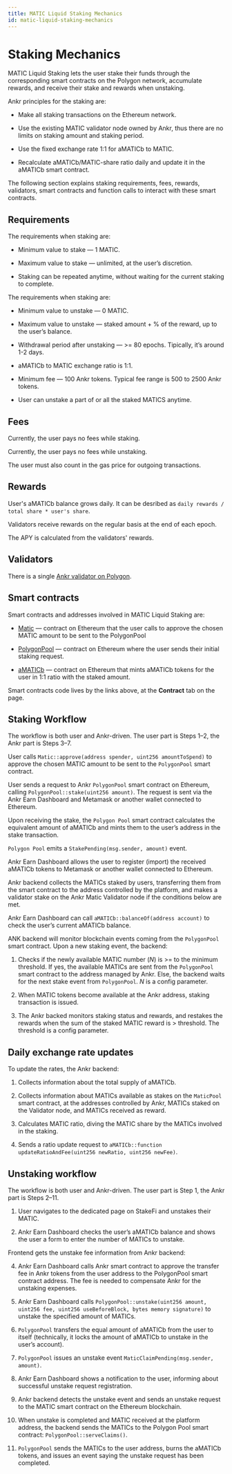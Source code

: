 ```yaml
---
title: MATIC Liquid Staking Mechanics
id: matic-liquid-staking-mechanics
---
```


# Staking Mechanics
MATIC Liquid Staking lets the user stake their funds through the corresponding smart contracts on the Polygon network, accumulate rewards, and receive their stake and rewards when unstaking.

Ankr principles for the staking are:

* Make all staking transactions on the Ethereum network.

* Use the existing MATIC validator node owned by Ankr, thus there are no limits on staking amount and staking period.

* Use the fixed exchange rate 1:1 for aMATICb to MATIC.

* Recalculate aMATICb/MATIC-share ratio daily and update it in the aMATICb smart contract.

The following section explains staking requirements, fees, rewards, validators, smart contracts and function calls to interact with these smart contracts.


## Requirements
The requirements when staking are:

* Minimum value to stake — 1 MATIC.

* Maximum value to stake — unlimited, at the user’s discretion.

* Staking can be repeated anytime, without waiting for the current staking to complete.

The requirements when staking are:

* Minimum value to unstake — 0 MATIC.

* Maximum value to unstake — staked amount + % of the reward, up to the user’s balance.

* Withdrawal period after unstaking — >= 80 epochs. Tipically, it’s around 1-2 days.

* aMATICb to MATIC exchange ratio is 1:1.

* Minimum fee — 100 Ankr tokens. Typical fee range is 500 to 2500 Ankr tokens.

* User can unstake a part of or all the staked MATICS anytime.


## Fees
Currently, the user pays no fees while staking.

Currently, the user pays no fees while unstaking.

The user must also count in the gas price for outgoing transactions.


## Rewards
User's aMATICb balance grows daily. It can be desribed as `daily rewards / total share * user's share`.

Validators receive rewards on the regular basis at the end of each epoch.

The APY is calculated from the validators' rewards.

## Validators

There is a single [Ankr validator on Polygon](https://wallet.polygon.technology/staking/validators/31). 


## Smart contracts
Smart contracts and addresses involved in MATIC Liquid Staking are:

* [Matic](https://etherscan.io/address/0x7D1AfA7B718fb893dB30A3aBc0Cfc608AaCfeBB0) — contract on Ethereum that the user calls to approve the chosen MATIC amount to be sent to the PolygonPool

* [PolygonPool](https://etherscan.io/address/0xCfD4B4Bc15C8bF0Fd820B0D4558c725727B3ce89) — contract on Ethereum where the user sends their initial staking request.

* [aMATICb](https://etherscan.io/address/0x99534Ef705Df1FFf4e4bD7bbaAF9b0dFf038EbFe) — contract on Ethereum that mints aMATICb tokens for the user in 1:1 ratio with the staked amount.

Smart contracts code lives by the links above, at the **Contract** tab on the page.


## Staking Workflow
The workflow is both user and Ankr-driven. The user part is Steps 1–2, the Ankr part is Steps 3–7.

User calls `Matic::approve(address spender, uint256 amountToSpend)` to approve the chosen MATIC amount to be sent to the `PolygonPool` smart contract.

User sends a request to Ankr `PolygonPool` smart contract on Ethereum, calling `PolygonPool::stake(uint256 amount)`. The request is sent via the Ankr Earn Dashboard and Metamask or another wallet connected to Ethereum.

Upon receiving the stake, the `Polygon Pool` smart contract calculates the equivalent amount of aMATICb and mints them to the user’s address in the stake transaction.

`Polygon Pool` emits a `StakePending(msg.sender, amount)` event.

Ankr Earn Dashboard allows the user to register (import) the received aMATICb tokens to Metamask or another wallet connected to Ethereum.

Ankr backend collects the MATICs staked by users, transferring them from the smart contract to the address controlled by the platform, and makes a validator stake on the Ankr Matic Validator node if the conditions below are met.

Ankr Earn Dashboard can call `aMATICb::balanceOf(address account)` to check the user’s current aMATICb balance.

ANK backend will monitor blockchain events coming from the `PolygonPool` smart contract. Upon a new staking event, the backend:

1. Checks if the newly available MATIC number (*N*) is >= to the minimum threshold. If yes, the available MATICs are sent from the `PolygonPool`  smart contract to the address managed by Ankr. Else, the backend waits for the next stake event from `PolygonPool`. *N* is a config parameter.

2. When MATIC tokens become available at the Ankr address, staking transaction is issued.

3. The Ankr backed monitors staking status and rewards, and restakes the rewards when the sum of the staked MATIC reward is > threshold. The threshold is a config parameter.


## Daily exchange rate updates
To update the rates, the Ankr backend:

1. Collects information about the total supply of aMATICb.

2. Collects information about MATICs available as stakes on the `MaticPool` smart contract, at the addresses controlled by Ankr, MATICs staked on the Validator node, and MATICs received as reward.

3. Calculates MATIC ratio, diving the MATIC share by the MATICs involved in the staking.

4. Sends a ratio update request to `aMATICb::function updateRatioAndFee(uint256 newRatio, uint256 newFee)`.


## Unstaking workflow

The workflow is both user and Ankr-driven. The user part is Step 1, the Ankr part is Steps 2–11.

1. User navigates to the dedicated page on StakeFi and unstakes their MATIC.

2. Ankr Earn Dashboard checks the user’s aMATICb balance and shows the user a form to enter the number of MATICs to unstake.

Frontend gets the unstake fee information from Ankr backend:

4. Ankr Earn Dashboard calls Ankr smart contract to approve the transfer fee in Ankr tokens from the user address to the PolygonPool smart contract address. The fee is needed to compensate Ankr for the unstaking expenses.

5. Ankr Earn Dashboard calls `PolygonPool::unstake(uint256 amount, uint256 fee, uint256 useBeforeBlock, bytes memory signature)` to unstake the specified amount of MATICs.

6. `PolygonPool` transfers the equal amount of aMATICb from the user to itself (technically, it locks the amount of aMATICb to unstake in the user’s account).

7. `PolygonPool` issues an unstake event `MaticClaimPending(msg.sender, amount)`.

8. Ankr Earn Dashboard shows a notification to the user, informing about successful unstake request registration.

9. Ankr backend detects the unstake event and sends an unstake request to the MATIC smart contract on the Ethereum blockchain.

10. When unstake is completed and MATIC received at the platform address, the backend sends the MATICs to the Polygon Pool smart contract: `PolygonPool::serveClaims()`.

11. `PolygonPool` sends the MATICs to the user address, burns the aMATICb tokens, and issues an event saying the unstake request has been completed.